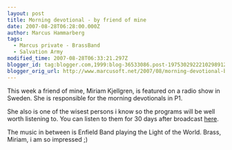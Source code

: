 ```yaml
---
layout: post
title: Morning devotional - by friend of mine
date: 2007-08-28T06:28:00.000Z
author: Marcus Hammarberg
tags:
  - Marcus private - BrassBand
  - Salvation Army
modified_time: 2007-08-28T06:33:21.297Z
blogger_id: tag:blogger.com,1999:blog-36533086.post-1975302922210298912
blogger_orig_url: http://www.marcusoft.net/2007/08/morning-devotional-by-friend-of-mine.html
---
```



This week a friend of mine, Miriam Kjellgren, is featured on a radio
show in Sweden. She is responsible for the morning devotionals in P1.

She also is one of the wisest persons i know so the programs will be
well worth listening to. You can listen to them for 30 days after
broadcast
[here](http://www.sr.se/cgi-bin/P1/program/sandningsarkiv.asp?programID=1320).

The music in between is Enfield Band playing the Light of the
World. Brass, Miriam, i am so impressed ;)
